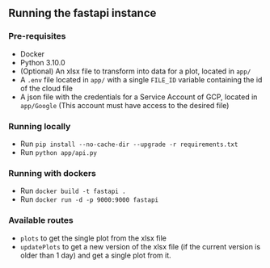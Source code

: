 ## Running the fastapi instance

### Pre-requisites
* Docker
* Python 3.10.0
* (Optional) An xlsx file to transform into data for a plot, located in ``app/``
* A ``.env`` file located in ``app/`` with a single ``FILE_ID`` variable containing the id of the cloud file
* A json file with the credentials for a Service Account of GCP, located in ``app/Google`` (This account must have access to the desired file)

### Running locally
* Run ``pip install --no-cache-dir --upgrade -r requirements.txt``
* Run ``python app/api.py``

### Running with dockers
* Run ``docker build -t fastapi .``
* Run ``docker run -d -p 9000:9000 fastapi``

### Available routes
* ``plots`` to get the single plot from the xlsx file
* ``updatePlots`` to get a new version of the xlsx file (if the current version is older than 1 day) and get a single plot from it.



  
